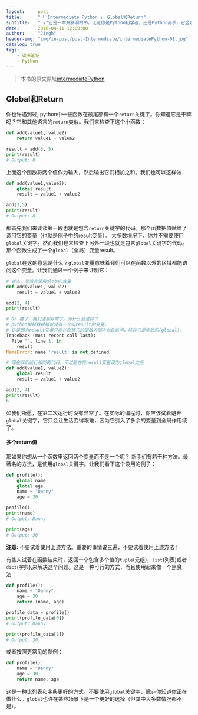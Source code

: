```yaml
---
layout:     post
title:      "「 Intermediate Python 」 Global和Return"
subtitle:   " \"它是一本开脑洞的书。无论你是Python初学者，还是Python高手，它显现给你的永远是Python里最美好的事物。\""
date:       2016-04-11 12:00:00
author:     "Jingh"
header-img: "img/in-post/post-Intermediate/intermediatePython-01.jpg"
catalog: true
tags:
    - 读书笔记
    - Python
---
```


> 本书的原文原址[intermediatePython](http://book.pythontips.com)

## Global和Return

你也许遇到过, python中一些函数在最尾部有一个```return```关键字。你知道它是干嘛吗？它和其他语言的```return```类似。我们来检查下这个小函数：

```python
def add(value1, value2):
    return value1 + value2

result = add(3, 5)
print(result)
# Output: 8
```


上面这个函数将两个值作为输入，然后输出它们相加之和。我们也可以这样做：
```python
def add(value1,value2):
    global result
    result = value1 + value2

add(3,5)
print(result)
# Output: 8
```

那首先我们来谈谈第一段也就是包含```return```关键字的代码。那个函数把值赋给了调用它的变量（也就是例子中的result变量）。
大多数境况下，你并不需要使用```global```关键字。然而我们也来检查下另外一段也就是包含```global```关键字的代码。
那个函数生成了一个```global```（全局）变量result。

`global`在这的意思是什么？```global```变量意味着我们可以在函数以外的区域都能访问这个变量。让我们通过一个例子来证明它：

```python
# 首先，是没有使用global变量
def add(value1, value2):
    result = value1 + value2

add(2, 4)
print(result)

# Oh 糟了，我们遇到异常了。为什么会这样？
# python解释器报错说没有一个叫result的变量。
# 这是因为result变量只能在创建它的函数内部才允许访问，除非它是全局的(global)。
Traceback (most recent call last):
  File "", line 1, in
    result
NameError: name 'result' is not defined

# 现在我们运行相同的代码，不过是在将result变量设为global之后
def add(value1, value2):
    global result
    result = value1 + value2

add(2, 4)
print(result)
6
```

如我们所愿，在第二次运行时没有异常了。在实际的编程时，你应该试着避开```global```关键字，它只会让生活变得艰难，因为它引入了多余的变量到全局作用域了。



#### 多个return值

那如果你想从一个函数里返回两个变量而不是一个呢？
新手们有若干种方法。最著名的方法，是使用```global```关键字。让我们看下这个没用的例子：

```python
def profile():
    global name
    global age
    name = "Danny"
    age = 30

profile()
print(name)
# Output: Danny

print(age)
# Output: 30
```
**注意:** 不要试着使用上述方法。重要的事情说三遍，不要试着使用上述方法！


有些人试着在函数结束时，返回一个包含多个值的```tuple```(元组)，```list```(列表)或者```dict```(字典),来解决这个问题。这是一种可行的方式，而且使用起来像一个黑魔法：
```python
def profile():
    name = "Danny"
    age = 30
    return (name, age)

profile_data = profile()
print(profile_data[0])
# Output: Danny

print(profile_data[1])
# Output: 30
```
或者按照更常见的惯例：
```python
def profile():
    name = "Danny"
    age = 30
    return name, age
```
这是一种比列表和字典更好的方式。不要使用```global```关键字，除非你知道你正在做什么。```global```也许在某些场景下是一个更好的选择（但其中大多数情况都不是）。